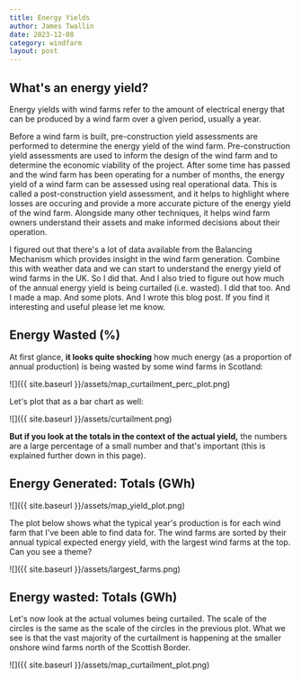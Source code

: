 ```yaml
---
title: Energy Yields
author: James Twallin
date: 2023-12-08
category: windfarm
layout: post
---
```


## What's an energy yield?
Energy yields with wind farms refer to the amount of electrical energy that can be produced by a wind farm over a given period, usually a year.

Before a wind farm is built, pre-construction yield assessments are performed to determine the energy yield of the wind farm. Pre-construction yield assessments are used to inform the design of the wind farm and to determine the economic viability of the project. After some time has passed and the wind farm has been operating for a number of months, the energy yield of a wind farm can be assessed using real operational data. This is called a post-construction yield assessment, and it helps to highlight where losses are occuring and provide a more accurate picture of the energy yield of the wind farm. Alongside many other techniques, it helps wind farm owners understand their assets and make informed decisions about their operation.

I figured out that there's a lot of data available from the Balancing Mechanism which provides insight in the wind farm generation. Combine this with weather data and we can start to understand the energy yield of wind farms in the UK. So I did that. And I also tried to figure out how much of the annual energy yield is being curtailed (i.e. wasted). I did that too. And I made a map. And some plots. And I wrote this blog post. If you find it interesting and useful please let me know.

## Energy Wasted (%)

At first glance, **it looks quite shocking** how much energy (as a proportion of annual production) is being wasted by some wind farms in Scotland:

![]({{ site.baseurl }}/assets/map_curtailment_perc_plot.png)

Let's plot that as a bar chart as well:

![]({{ site.baseurl }}/assets/curtailment.png)

**But if you look at the totals in the context of the actual yield,** the numbers are a large percentage of a small number and that's important (this is explained further down in this page).

## Energy Generated: Totals (GWh)

![]({{ site.baseurl }}/assets/map_yield_plot.png)

The plot below shows what the typical year's production is for each wind farm that I've been able to find data for. The wind farms are sorted by their annual typical expected energy yield, with the largest wind farms at the top. Can you see a theme?

![]({{ site.baseurl }}/assets/largest_farms.png)

## Energy wasted: Totals (GWh)

Let's now look at the actual volumes being curtailed. The scale of the circles is the same as the scale of the circles in the previous plot. What we see is that the vast majority of the curtailment is happening at the smaller onshore wind farms north of the Scottish Border.

![]({{ site.baseurl }}/assets/map_curtailment_plot.png)





